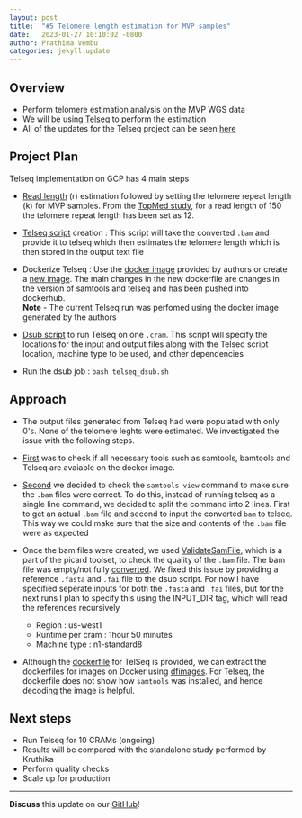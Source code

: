 ```yaml
---
layout: post
title:  "#5 Telomere length estimation for MVP samples"
date:   2023-01-27 10:10:02 -0800
author: Prathima Vembu 
categories: jekyll update
---
```

## Overview 
- Perform telomere estimation analysis on the MVP WGS data
- We will be using [Telseq](https://github.com/zd1/telseq) to perform the estimation
- All of the updates for the Telseq project can be seen [here](https://github.com/va-big-data-genomics/mvp-telomere-analysis) 

## Project Plan 
Telseq implementation on GCP has 4 main steps <br> 

* [Read length](https://github.com/va-big-data-genomics/mvp-telomere-analysis/blob/main/scripts/read-length-estimation.txt) (r) estimation followed by setting the telomere repeat length (k) for MVP samples. From the [TopMed study](https://www.sciencedirect.com/science/article/pii/S2666979X21001051), for a read length of 150 the telomere repeat length has been set as 12. 

* [Telseq script](https://github.com/va-big-data-genomics/mvp-telomere-analysis/blob/main/scripts/telseq-script.sh) creation : This script will take the converted ```.bam``` and provide it to telseq which then estimates the telomere length which is then stored in the output text file <br>

* Dockerize Telseq : Use the [docker image](https://hub.docker.com/r/jweinstk/telseq) provided by authors or create a [new image](https://github.com/va-big-data-genomics/mvp-telomere-analysis/blob/main/scripts/Dockerfile). The main changes in the new dockerfile are changes in the version of samtools and telseq and has been pushed into dockerhub. <br>
**Note** - The current Telseq run was perfomed using the docker image generated by the authors <br>

* [Dsub script](https://github.com/va-big-data-genomics/mvp-telomere-analysis/blob/main/scripts/dsub-script-telseq.sh) to run Telseq on one ```.cram```. This script will specify the locations for the input and output files along with the Telseq script location, machine type to be used, and other dependencies <br> 

* Run the dsub job : ```bash telseq_dsub.sh```


## Approach

* The output files generated from Telseq had were populated with only 0's. None of the telomere leghts were estimated. We investigated the issue with the following steps. 

* [First](https://github.com/va-big-data-genomics/mvp-telomere-analysis/issues/1#issuecomment-1381156614) was to check if all necessary tools such as samtools, bamtools and Telseq are avaiable on the docker image.  

* [Second](https://github.com/va-big-data-genomics/mvp-telomere-analysis/issues/2#issuecomment-1381159630) we decided to check the ```samtools view``` command to make sure the ```.bam``` files were correct. To do this, instead of running telseq as a single line command, we decided to split the command into 2 lines. First to get an actual ```.bam``` file and second to input the converted ```bam``` to telseq.  This way we could make sure that the size and contents of the ```.bam``` file were as expected

* Once the bam files were created, we used [ValidateSamFile](https://github.com/va-big-data-genomics/mvp-telomere-analysis/issues/10), which is a part of the picard toolset, to check the quality of the ```.bam``` file. The bam file was empty/not fully [converted](https://github.com/va-big-data-genomics/mvp-telomere-analysis/issues/12). We fixed this issue by providing a reference ```.fasta``` and ```.fai``` file to the dsub script. For now I have specified seperate inputs for both the ```.fasta``` and ```.fai``` files, but for the next runs I plan to specify this using the INPUT_DIR tag, which will read the references recursively 
    - Region : us-west1
    - Runtime per cram : 1hour 50 minutes 
    - Machine type : n1-standard8  <br>
 
* Although the [dockerfile](https://github.com/zd1/telseq/blob/master/Dockerfile) for TelSeq is provided, we can extract the dockerfiles for images on Docker using [dfimages](https://github.com/va-big-data-genomics/mvp-telomere-analysis/issues/11). For Telseq, the dockerfile does not show how ```samtools``` was installed, and hence decoding the image is helpful. 

##  Next steps 
* Run Telseq for 10 CRAMs (ongoing)
* Results will be compared with the standalone study performed by Kruthika
* Perform quality checks 
* Scale up for production 
 
---

**Discuss** this update on our [GitHub](https://github.com/orgs/va-big-data-genomics/discussions/2)!
